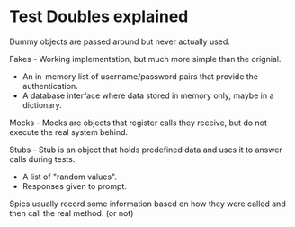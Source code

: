 # Test Doubles explained



Dummy objects are passed around but never actually used.

Fakes - Working implementation, but much more simple than the orignial.
* An in-memory list of username/password pairs that provide the authentication.
* A database interface where data stored in memory only, maybe in a dictionary.

Mocks - Mocks are objects that register calls they receive, but do not execute the real system behind.

Stubs - Stub is an object that holds predefined data and uses it to answer calls during tests.
* A list of "random values".
* Responses given to prompt.

Spies usually record some information based on how they were called and then call the real method. (or not)


